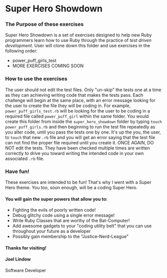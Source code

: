 # Super Hero Showdown

### The Purpose of these exercises

Super Hero Showdown is a set of exercises designed to help new Ruby programmers learn how to use Ruby through the practice of *test driven development*. User will clone down this folder and use exercises in the following order:
* power_puff_girls_test
* MORE EXERCISES COMING SOON

### How to use the exercises
The user should not edit the test files. Only "un-skip" the tests one at a time as they can achieving writing code that makes the tests pass.
Each challenge will begin at the same place, with an error message looking for the user to create the file they will be coding in. For example, `power_puff_girls_test.rb` will be looking for the user to be coding in a required file called `power_puff_girl` within the same folder. You would create this folder from inside the `super_hero_showdown` folder by typing `touch power_puff_girls.rb` and then beginning to run the test file repeatedly as you alter code, until you pass the tests one by one. It's up the you, the user, to `touch` that new `.rb` file and you will get an error saying that the test file can not find the proper file required until you create it.
ONCE AGAIN, DO NOT edit the tests. They have been checked multiple times are written correctly to drive you toward writing the intended code in your own associated `.rb` file.

### Have fun!

These exercises are intended to be fun! That's why I went with a Super Hero theme. You too, soon enough, will be a coding Super Hero.

#### You will gain the super powers that allow you to:
* Fighting the evils of poorly written code!
* Debug glitchy code using a single error message!
* Write Ruby Classes that are worthy of the Bat-Computer!
* Add awesome  gadgets to your "coding utility belt" that you can use throughout your future as a developer
* Possibly gain membership to the "Justice-Nerd-League"


#### Thanks for visiting!

#### Joel Lindow
Software Developer
